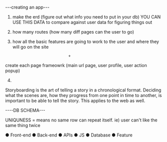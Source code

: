 ---creating an app---


1. make the erd (figure out what info you need to put in your db) YOU CAN USE THIS DATA to compare against user data for figuring things out

2. how many routes (how many diff pages can the user to go)

3. how all the basic features are going to work to the user and where they will go on the site

                                +

 create each page frameowrk (main url page, user profile, user action popup)

4.


Storyboarding is the art of telling a story in a chronological
format. Deciding what the scenes are, how they progress
from one point in time to another, is important to be able to
tell the story.
This applies to the web as well.


----DB SCHEMA---

 UNIQUNESS = means no same row can repeat itself. ie) user can't like the same thing twice


● Front-end
● Back-end
● APIs
● JS
● Database
● Feature
